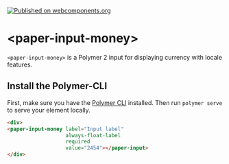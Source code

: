 [![Published on webcomponents.org](https://img.shields.io/badge/webcomponents.org-published-blue.svg)](https://www.webcomponents.org/element/unionthugface/paper-input-money)

# \<paper-input-money\>

`<paper-input-money>` is a Polymer 2 input for displaying currency with locale features.

## Install the Polymer-CLI

First, make sure you have the [Polymer CLI](https://www.npmjs.com/package/polymer-cli) installed. Then run `polymer serve` to serve your element locally.

<!---
```
<custom-element-demo>
  <template>
    <script src="../webcomponentsjs/webcomponents-lite.js"></script>
	<link rel="import" href="../paper-input/paper-input.html">
    <link rel="import" href="paper-input-money.html">
    <style>
      paper-input-money {
        max-width: 400px;
        margin: auto;
      }
    </style>
    <next-code-block></next-code-block>
  </template>
</custom-element-demo>
```
-->
```html
<div>
<paper-input-money label="Input label"
				   always-float-label
				   required
				   value="2454"></paper-input>
</div>
```